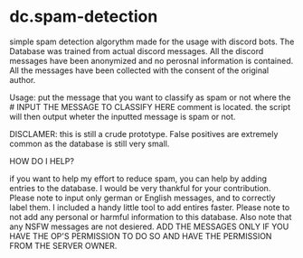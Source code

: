 # dc.spam-detection
 simple spam detection algorythm made for the usage with discord bots. The Database was trained from actual discord messages.
 All the discord messages have been anonymized and no perosnal information is contained. All the messages have been collected with the consent of the original author.

 Usage: 
 put the message that you want to classify as spam or not where the # INPUT THE MESSAGE TO CLASSIFY HERE comment is located. the script will then output wheter the inputted message is spam or not. 

 DISCLAMER:
 this is still a crude prototype. False positives are extremely common as the database is still very small. 

 HOW DO I HELP?

 if you want to help my effort to reduce spam, you can help by adding entries to the database. I would be very thankful for your contribution. Please note to input only german or English messages, and to correctly label them. I included a handy little tool to add entires faster.
 Please note to not add any personal or harmful information to this database. Also note that any NSFW messages are not desiered. 
ADD THE MESSAGES ONLY IF YOU HAVE THE OP'S PERMISSION TO DO SO AND HAVE THE PERMISSION FROM THE SERVER OWNER.

